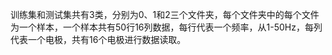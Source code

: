 训练集和测试集共有3类，分别为0、1和2三个文件夹，每个文件夹中的每个文件为一个样本，一个样本共有50行16列数据，每行代表一个频率，从1-50Hz，每列代表一个电极，共有16个电极进行数据读取。

